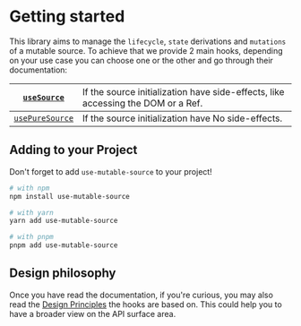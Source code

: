 # Getting started

This library aims to manage the `lifecycle`, `state` derivations and `mutations` of a mutable source. To achieve that we provide 2 main hooks, depending on your use case you can choose one or the other and go through their documentation:

| [`useSource`](./use-source.md)          | <span style="font-weight:lighter">If the source initialization have side-effects, like accessing the DOM or a Ref.</span> |
| --------------------------------------- | :------------------------------------------------------------------------------------------------------------------------ |
| [`usePureSource`](./use-pure-source.md) | If the source initialization have No side-effects.                                                                        |

## Adding to your Project

Don't forget to add `use-mutable-source` to your project!

```sh
# with npm
npm install use-mutable-source
```

```sh
# with yarn
yarn add use-mutable-source
```

```sh
# with pnpm
pnpm add use-mutable-source
```

## Design philosophy

Once you have read the documentation, if you're curious, you may also read the [Design Principles](./design-principles.md) the hooks are based on. This could help you to have a broader view on the API surface area.
